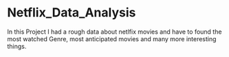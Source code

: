 # Netflix_Data_Analysis
In this Project I had a rough data about netlfix movies and have to found the most watched Genre, most anticipated movies and many more interesting things.
